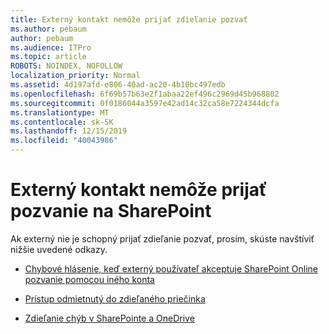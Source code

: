 ```yaml
---
title: Externý kontakt nemôže prijať zdieľanie pozvať
ms.author: pebaum
author: pebaum
ms.audience: ITPro
ms.topic: article
ROBOTS: NOINDEX, NOFOLLOW
localization_priority: Normal
ms.assetid: 4d197afd-e806-40ad-ac20-4b10bc497edb
ms.openlocfilehash: 6f69b57b63e2f1abaa22ef496c2969d45b968802
ms.sourcegitcommit: 0f0186044a3597e42ad14c32ca58e7224344dcfa
ms.translationtype: MT
ms.contentlocale: sk-SK
ms.lasthandoff: 12/15/2019
ms.locfileid: "40043986"
---
```

# <a name="external-contact-is-unable-to-accept-a-sharepoint-invitation"></a>Externý kontakt nemôže prijať pozvanie na SharePoint

Ak externý nie je schopný prijať zdieľanie pozvať, prosím, skúste navštíviť nižšie uvedené odkazy.

- [Chybové hlásenie, keď externý používateľ akceptuje SharePoint Online pozvanie pomocou iného konta](https://docs.microsoft.com/sharepoint/support/sharing-and-permissions/error-when-external-user-accepts-an-invitation-by-using-another-account)

- [Prístup odmietnutý do zdieľaného priečinka](https://docs.microsoft.com/sharepoint/support/sharing-and-permissions/cannot-access-shared-folder)

- [Zdieľanie chýb v SharePointe a OneDrive](https://docs.microsoft.com/sharepoint/sharepoint-onedrive-error-message)


